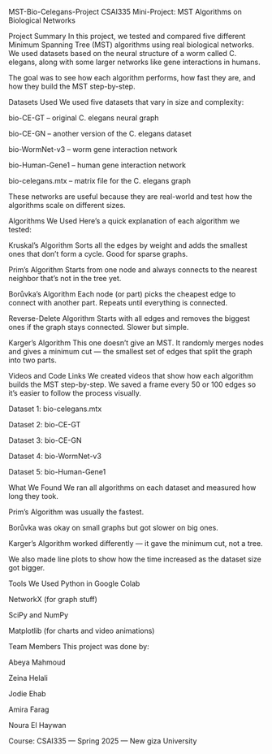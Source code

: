 MST-Bio-Celegans-Project
CSAI335 Mini-Project: MST Algorithms on Biological Networks

Project Summary
In this project, we tested and compared five different Minimum Spanning Tree (MST) algorithms using real biological networks. We used datasets based on the neural structure of a worm called C. elegans, along with some larger networks like gene interactions in humans.

The goal was to see how each algorithm performs, how fast they are, and how they build the MST step-by-step.

Datasets Used
We used five datasets that vary in size and complexity:

bio-CE-GT – original C. elegans neural graph

bio-CE-GN – another version of the C. elegans dataset

bio-WormNet-v3 – worm gene interaction network

bio-Human-Gene1 – human gene interaction network

bio-celegans.mtx – matrix file for the C. elegans graph

These networks are useful because they are real-world and test how the algorithms scale on different sizes.

Algorithms We Used
Here’s a quick explanation of each algorithm we tested:

Kruskal’s Algorithm
Sorts all the edges by weight and adds the smallest ones that don’t form a cycle. Good for sparse graphs.

Prim’s Algorithm
Starts from one node and always connects to the nearest neighbor that’s not in the tree yet.

Borůvka’s Algorithm
Each node (or part) picks the cheapest edge to connect with another part. Repeats until everything is connected.

Reverse-Delete Algorithm
Starts with all edges and removes the biggest ones if the graph stays connected. Slower but simple.

Karger’s Algorithm
This one doesn’t give an MST. It randomly merges nodes and gives a minimum cut — the smallest set of edges that split the graph into two parts.

Videos and Code Links
We created videos that show how each algorithm builds the MST step-by-step. We saved a frame every 50 or 100 edges so it’s easier to follow the process visually.

Dataset 1: bio-celegans.mtx

Dataset 2: bio-CE-GT

Dataset 3: bio-CE-GN

Dataset 4: bio-WormNet-v3

Dataset 5: bio-Human-Gene1

What We Found
We ran all algorithms on each dataset and measured how long they took.

Prim’s Algorithm was usually the fastest.

Borůvka was okay on small graphs but got slower on big ones.

Karger’s Algorithm worked differently — it gave the minimum cut, not a tree.

We also made line plots to show how the time increased as the dataset size got bigger.

Tools We Used
Python in Google Colab

NetworkX (for graph stuff)

SciPy and NumPy

Matplotlib (for charts and video animations)

Team Members
This project was done by:

Abeya Mahmoud

Zeina Helali

Jodie Ehab

Amira Farag

Noura El Haywan

Course: CSAI335 — Spring 2025 — New giza University

